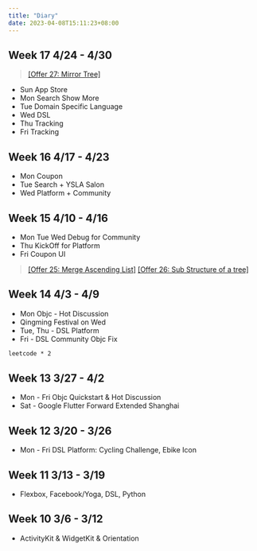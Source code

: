 ```yaml
---
title: "Diary"
date: 2023-04-08T15:11:23+08:00
---
```


## Week 17 4/24 - 4/30

> [[Offer 27: Mirror Tree]]()

* Sun App Store
* Mon Search Show More
* Tue Domain Specific Language 
* Wed DSL
* Thu Tracking
* Fri Tracking

## Week 16 4/17 - 4/23

* Mon Coupon
* Tue Search + YSLA Salon
* Wed Platform + Community

## Week 15 4/10 - 4/16

* Mon Tue Wed Debug for Community
* Thu KickOff for Platform
* Fri Coupon UI

> [[Offer 25: Merge Ascending List]](https://leetcode.cn/problems/he-bing-liang-ge-pai-xu-de-lian-biao-lcof/) [[Offer 26: Sub Structure of a tree]](https://leetcode.cn/problems/shu-de-zi-jie-gou-lcof/)

## Week 14 4/3 - 4/9

* Mon Objc - Hot Discussion
* Qingming Festival on Wed
* Tue, Thu - DSL Platform
* Fri - DSL Community Objc Fix

```txt
leetcode * 2
```

## Week 13 3/27 - 4/2

* Mon - Fri Objc Quickstart & Hot Discussion
* Sat - Google Flutter Forward Extended Shanghai

## Week 12 3/20 - 3/26

* Mon - Fri DSL Platform: Cycling Challenge, Ebike Icon

## Week 11 3/13 - 3/19

* Flexbox, Facebook/Yoga, DSL, Python

## Week 10 3/6 - 3/12

* ActivityKit & WidgetKit & Orientation

